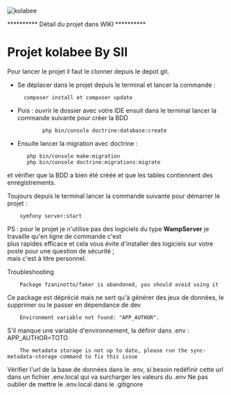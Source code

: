 ![kolabee](https://kolabee.com/wp-content/uploads/2020/12/Kolabee-Logotype.png)

********** Détail du projet dans WIKI **********

# Projet kolabee By SII

Pour lancer le projet il faut le clonner depuis le depot git.

* Se déplacer dans le projet depuis le terminal et lancer la commande :
    
        composer install et composer update

* Puis : ouvrir le dossier avec votre IDE ensuit dans le terminal lancer la commande suivante pour créer la BDD
            
              php bin/console doctrine:database:create
* Ensuite lancer la migration avec doctrine :

         php bin/console make:migration
         php bin/console doctrine:migrations:migrate
et vérifier que la BDD a bien été créée et que les tables contiennent des enregistrements.

Toujours depuis le terminal lancer la commande suivante pour démarrer le projet :

        symfony server:start

PS : pour le projet je n'utilise pas des logiciels du type **WampServer** je travaille qu'en ligne de commande c'est  
plus rapides efficace et cela vous évite d'installer des logiciels sur votre poste pour une question de sécurité ;  
mais c'est à titre personnel.



Troubleshooting

        Package fzaninotto/faker is abandoned, you should avoid using it
Ce package est déprécié mais ne sert qu'à générer des jeux de données, le supprimer ou le passer en dépendance de dev

        Environment variable not found: "APP_AUTHOR".  
S'il manque une variable d'environnement, la définir dans .env : APP_AUTHOR=TOTO

        The metadata storage is not up to date, please run the sync-metadata-storage command to fix this issue
Vérifier l'url de la base de données dans le .env, si besoin redéfinir cette url dans un fichier .env.local qui va surcharger les valeurs du .env
Ne pas oublier de mettre le .env.local dans le .gitignore
